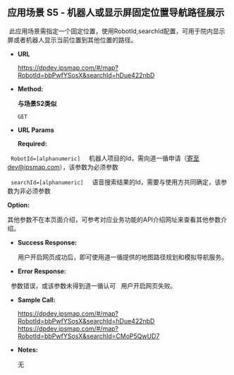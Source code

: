 **应用场景 S5 - 机器人或显示屏固定位置导航路径展示**
----
  此应用场景需指定一个固定位置，使用RobotId,searchId配置，可用于院内显示屏或者机器人显示当前位置到其他位置的路径。

* **URL**



  https://dpdev.ipsmap.com/#/map?RobotId=bbPwfYSosX&searchId=hDue422nbD

* **Method:**

  **与场景S2类似**

  `GET`
  
*  **URL Params**


   **Required:**
 


   `RobotId=[alphanumeric]`      机器人项目的Id，需向道一循申请（寄至dev@ipsmap.com），该参数为必须参数
   
   
   `searchId=[alphanumeric]`     语音搜索结果的Id，需要与使用方共同确定，该参数为非必须参数

 
   **Option:**
 
   其他参数不在本页面介绍，可参考对应业务功能的API介绍网址来查看其他参数介绍。
   
* **Success Response:**
 
   用户开启网页成功后，即可使用道一循提供的地图路径规划和模拟导航服务。

 
* **Error Response:**

   参数错误，或该参数未得到道一循认可
   用户开启网页失败。


* **Sample Call:**

  https://dpdev.ipsmap.com/#/map?RobotId=bbPwfYSosX&searchId=hDue422nbD
 https://dpdev.ipsmap.com/#/map?RobotId=bbPwfYSosX&searchId=CMoP5QwUD7


* **Notes:**

   无
